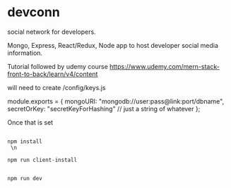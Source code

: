 # devconn

social network for developers.

Mongo, Express, React/Redux, Node app to host developer social media information.

Tutorial followed by udemy course
https://www.udemy.com/mern-stack-front-to-back/learn/v4/content

will need to create
/config/keys.js

module.exports = {
mongoURI: "mongodb://user:pass@link:port/dbname",
secretOrKey: "secretKeyForHashing" // just a string of whatever
};

Once that is set

<code>
npm install<br> \n
</code>

<code>
npm run client-install<br>
</code>

<code>
npm run dev <br>
</code>
